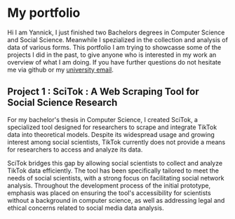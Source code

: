 # My portfolio

Hi I am Yannick, I just finished two Bachelors degrees in Computer Science and Social Science. Meanwhile I spezialized in the collection and analysis of data of various forms. This portfolio I am trying to showcasse some of the projects I did in the past, to give anyone who is interested in my work an overview of what I am doing. If you have further questions do not hesitate me via github or my [university email](lazel102@hhu.de).


## Project 1 : SciTok : A Web Scraping Tool for Social Science Research

For my bachelor's thesis in Computer Science, I created SciTok, a specialized tool designed for researchers to scrape and integrate TikTok data into theoretical models. Despite its widespread usage and growing interest among social scientists, TikTok currently does not provide a means for researchers to access and analyze its data.

SciTok bridges this gap by allowing social scientists to collect and analyze TikTok data efficiently. The tool has been specifically tailored to meet the needs of social scientists, with a strong focus on facilitating social network analysis. Throughout the development process of the initial prototype, emphasis was placed on ensuring the tool's accessibility for scientists without a background in computer science, as well as addressing legal and ethical concerns related to social media data analysis.


